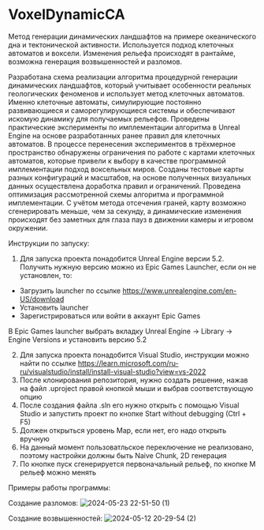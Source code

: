 # VoxelDynamicCA
 Метод генерации динамических ландшафтов на примере океанического дна и тектонической активности.
 Используется подход клеточных автоматов и воксели.
 Изменения рельефа происходят в рантайме, возможна генерация возвышенностей и разломов.

Разработана схема реализации алгоритма процедурной генерации динамических ландшафтов, который учитывает особенности реальных геологических феноменов и использует метод клеточных автоматов. Именно клеточные автоматы, симулирующие постоянно развивающиеся и саморегулирующиеся системы и обеспечивают искомую динамику для получаемых рельефов. 
Проведены практические эксперименты по имплементации алгоритма в Unreal Engine на основе разработанных ранее правил для клеточных автоматов. В процессе перенесения экспериментов в трёхмерное пространство обнаружены ограничения по работе с картами клеточных автоматов, которые привели к выбору в качестве программной имплементации подход воксельных миров. Созданы тестовые карты разных конфигураций и масштабов, на основе полученных визуальных данных осуществлена доработка правил и ограничений. Проведена оптимизация рассмотренной схемы алгоритма и программной имплементации. С учётом метода отсечения граней, карту возможно сгенерировать меньше, чем за секунду, а динамические изменения происходят без заметных для глаза пауз в движении камеры и игровом окружении. 

Инструкции по запуску:
1. Для запуска проекта понадобится Unreal Engine версии 5.2. Получить нужную версию можно из Epic Games Launcher, если он не установлен, то:
- Загрузить launcher по ссылке https://www.unrealengine.com/en-US/download
- Установить launcher
- Зарегистрироваться или войти в аккаунт Epic Games

В Epic Games launcher выбрать вкладку Unreal Engine -> Library -> Engine Versions и установить версию 5.2

2. Для запуска проекта понадобится Visual Studio, инструкции можно найти по ссылке https://learn.microsoft.com/ru-ru/visualstudio/install/install-visual-studio?view=vs-2022
3. После клонирования репозитория, нужно создать решение, нажав на файл .uproject правой кнопкой мыши и выбрав соответствующую опцию
4. После создания файла .sln его нужно открыть с помощью Visual Studio и запустить проект по кнопке Start without debugging (Ctrl + F5)
5. Должен открыться уровень Map, если нет, его надо открыть вручную
6. На данный момент пользоватльское переключение не реализовано, поэтому настройки должны быть Naive Chunk, 2D генерация
7. По кнопке пуск сгенерируется первоначальный рельеф, по кнопке M рельеф можно менять


Примеры работы программы:

Создание разломов:
![2024-05-23 22-51-50 (1)](https://github.com/lapollinaria/VoxelDynamicCA/assets/46728296/92c8bcfc-7728-4354-9b43-bc5127d8cd78)

Создание возвышенностей:
![2024-05-12 20-29-54 (2)](https://github.com/lapollinaria/VoxelDynamicCA/assets/46728296/afaab3c7-fe5f-4e2a-8bb3-4093a0274dac)

